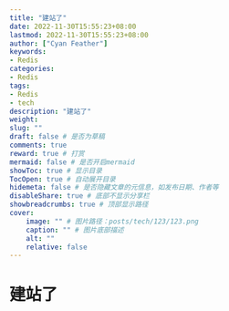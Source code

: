 ```yaml
---
title: "建站了"
date: 2022-11-30T15:55:23+08:00
lastmod: 2022-11-30T15:55:23+08:00
author: ["Cyan Feather"]
keywords: 
- Redis
categories: 
- Redis
tags: 
- Redis
- tech
description: "建站了"
weight:
slug: ""
draft: false # 是否为草稿
comments: true
reward: true # 打赏
mermaid: false # 是否开启mermaid
showToc: true # 显示目录
TocOpen: true # 自动展开目录
hidemeta: false # 是否隐藏文章的元信息，如发布日期、作者等
disableShare: true # 底部不显示分享栏
showbreadcrumbs: true # 顶部显示路径
cover:
    image: "" # 图片路径：posts/tech/123/123.png
    caption: "" # 图片底部描述
    alt: ""
    relative: false
---
```


# 建站了
